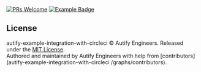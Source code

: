 [pr-welcome-badge]: https://img.shields.io/badge/PRs-welcome-brightgreen.svg?style=flat-square
[pr-welcome-link]: http://makeapullrequest.com

[example-badge]: https://img.shields.io/badge/Autify-Example-brightgreen?style=flat-square
[example-link]:  https://github.com/search?utf8=%E2%9C%93&q=example%2Buser%3Aautifyhq&type=Repositories&ref=searchresults

[![PRs Welcome][pr-welcome-badge]][pr-welcome-link] [![Example Badge][example-badge]][example-link]

## License

autify-example-integration-with-circleci © Autify Engineers. Released under the [MIT License](LICENSE).<br/>
Authored and maintained by Autify Engineers with help from [contributors](autify-example-integration-with-circleci
/graphs/contributors).
